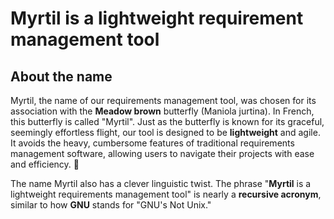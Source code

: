 # Myrtil is a lightweight requirement management tool

## About the name

Myrtil, the name of our requirements management tool, was chosen for its
association with the **Meadow brown** butterfly (Maniola jurtina). In French,
this butterfly is called "Myrtil". Just as the butterfly is known for its
graceful, seemingly effortless flight, our tool is designed to be
**lightweight** and agile. It avoids the heavy, cumbersome features of
traditional requirements management software, allowing users to navigate their
projects with ease and efficiency. 🦋

The name Myrtil also has a clever linguistic twist. The phrase "**Myrtil** is a
lightweight requirements management tool" is nearly a **recursive acronym**,
similar to how **GNU** stands for "GNU's Not Unix."

